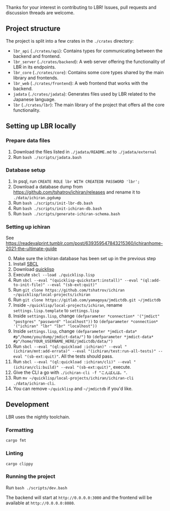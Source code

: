 Thanks for your interest in contributing to LBR! Issues, pull requests and discussion threads are welcome.


## Project structure

The project is split into a few crates in the `./crates` directory:

- `lbr_api` (`./crates/api`): Contains types for communicating between the backend and frontend.
- `lbr_server` (`./crates/backend`): A web server offering the functionality of LBR in its endpoints.
- `lbr_core` (`./crates/core`): Contains some core types shared by the main library and frontends.
- `lbr_web` (`./crates/frontend`): A web frontend that works with the backend.
- `jadata` (`./crates/jadata`): Generates files used by LBR related to the Japanese language.
- `lbr` (`./crates/lbr`): The main library of the project that offers all the core functionality.


## Setting up LBR locally

### Prepare data files
1. Download the files listed in `./jadata/README.md` to `./jadata/external`
2. Run `bash ./scripts/jadata.bash`

### Database setup
1. In psql, run `CREATE ROLE lbr WITH CREATEDB PASSWORD 'lbr';`
2. Download a database dump from https://github.com/tshatrov/ichiran/releases and rename it to `./data/ichiran.pgdump`
3. Run `bash ./scripts/init-lbr-db.bash`
4. Run `bash ./scripts/init-ichiran-db.bash`
5. Run `bash ./scripts/generate-ichiran-schema.bash`


### Setting up ichiran
See https://readevalprint.tumblr.com/post/639359547843215360/ichiranhome-2021-the-ultimate-guide

0. Make sure the ichiran database has been set up in the previous step
1. Install [SBCL](http://sbcl.org/)
2. Download [quicklisp](https://www.quicklisp.org/beta/)
3. Execute `sbcl --load ./quicklisp.lisp`
4. Run `sbcl --eval "(quicklisp-quickstart:install)" --eval "(ql:add-to-init-file)" --eval "(sb-ext:quit)"`
5. Run `git clone https://github.com/tshatrov/ichiran ~/quicklisp/local-projects/ichiran`
6. Run `git clone https://gitlab.com/yamagoya/jmdictdb.git ~/jmdictdb`
7. Inside `~/quicklisp/local-projects/ichiran`, rename `settings.lisp.template` to `settings.lisp`
8. Inside `settings.lisp`, change `(defparameter *connection* '("jmdict" "postgres" "password" "localhost"))` to `(defparameter *connection* '("ichiran" "lbr" "lbr" "localhost"))`
9. Inside `settings.lisp`, change `(defparameter *jmdict-data* #p"/home/you/dump/jmdict-data/")` to `(defparameter *jmdict-data* #p"/home/YOUR_USERNAME_HERE/jmdictdb/data/")`
10. Run `sbcl --eval "(ql:quickload :ichiran)" --eval "(ichiran/mnt:add-errata)" --eval "(ichiran/test:run-all-tests)" --eval "(sb-ext:quit)"`. All the tests should pass.
11. Run `sbcl --eval "(ql:quickload :ichiran/cli)" --eval "(ichiran/cli:build)" --eval "(sb-ext:quit)"`, execute.
12. Give the CLI a go with `./ichiran-cli -f "こんばんは。"`.
13. Run `mv ~/quicklisp/local-projects/ichiran/ichiran-cli ./data/ichiran-cli`.
14. You can remove `~/quicklisp` and `~/jmdictdb` if you'd like.


## Development

LBR uses the nightly toolchain.

### Formatting
`cargo fmt`

### Linting
`cargo clippy`

### Running the project
Run `bash ./scripts/dev.bash`

The backend will start at `http://0.0.0.0:3000` and the frontend will be available at `http://0.0.0.0:8080`.
